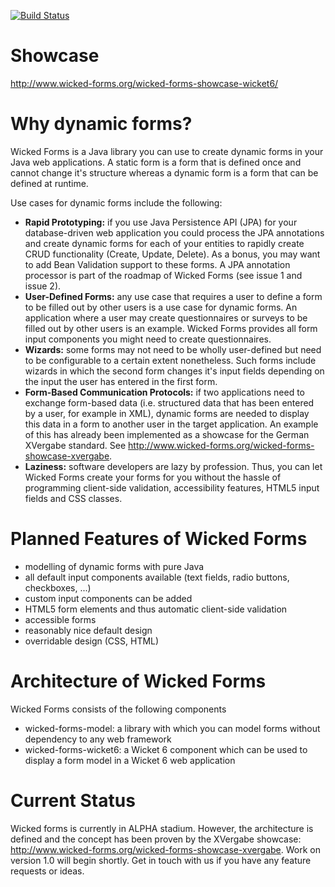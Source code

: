 [![Build Status](https://travis-ci.org/matthiasbalke/wicked-forms.png?branch=master)](https://travis-ci.org/matthiasbalke/wicked-forms)

Showcase
========
http://www.wicked-forms.org/wicked-forms-showcase-wicket6/

Why dynamic forms?
==================
Wicked Forms is a Java library you can use to create dynamic forms in your Java web applications. A static form is a form that is defined once and cannot change it's structure whereas a dynamic form is a form that can be defined at runtime.

Use cases for dynamic forms include the following:

* **Rapid Prototyping:** if you use Java Persistence API (JPA) for your database-driven web application you could process the JPA
annotations
and create dynamic forms for each of your entities to rapidly create CRUD functionality (Create, Update, Delete). As a bonus,
you may want to add Bean Validation support to these forms. A JPA annotation processor is part of the roadmap of Wicked Forms (see issue 1 and issue 2).
* **User-Defined Forms:** any use case that requires a user to define a form to be filled out by other users is a use case for dynamic
forms.
An application where a user may create questionnaires or surveys to be filled out by other users is an example. Wicked Forms provides all form input components you might need to create questionnaires.
* **Wizards:** some forms may not need to be wholly user-defined but need to be configurable to a certain extent nonetheless. Such forms
include wizards in which the second form changes it's input fields depending on the input the user has entered in the first form.
* **Form-Based Communication Protocols:** if two applications need to exchange form-based data (i.e. structured data that has been entered
 by
a user, for example in XML), dynamic forms are needed to display this data in a form to another user in the target application. An example of this has already been implemented as a showcase for the German XVergabe standard. See http://www.wicked-forms.org/wicked-forms-showcase-xvergabe.
* **Laziness:** software developers are lazy by profession. Thus, you can let Wicked Forms create your forms for you without the hassle of
programming client-side validation, accessibility features, HTML5 input fields and CSS classes.

Planned Features of Wicked Forms
================================
* modelling of dynamic forms with pure Java
* all default input components available (text fields, radio buttons, checkboxes, ...)
* custom input components can be added
* HTML5 form elements and thus automatic client-side validation
* accessible forms
* reasonably nice default design
* overridable design (CSS, HTML)

Architecture of Wicked Forms
============================
Wicked Forms consists of the following components

* wicked-forms-model: a library with which you can model forms without dependency to any web framework
* wicked-forms-wicket6: a Wicket 6 component which can be used to display a form model in a Wicket 6 web application

Current Status
==============
Wicked forms is currently in ALPHA stadium. However, the architecture is defined and the concept has been proven by the XVergabe showcase: http://www.wicked-forms.org/wicked-forms-showcase-xvergabe. Work on version 1.0 will begin shortly. Get in touch with us if you have any feature requests or ideas.
